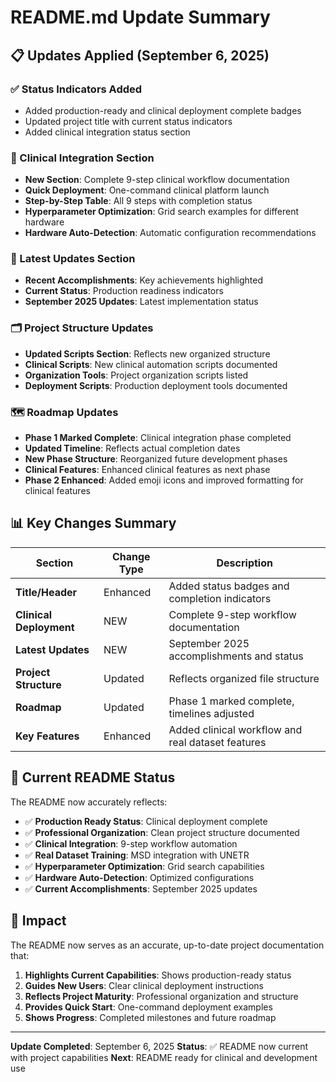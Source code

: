 # README.md Update Summary

## 📋 Updates Applied (September 6, 2025)

### ✅ Status Indicators Added
- Added production-ready and clinical deployment complete badges
- Updated project title with current status indicators
- Added clinical integration status section

### 🏥 Clinical Integration Section
- **New Section**: Complete 9-step clinical workflow documentation
- **Quick Deployment**: One-command clinical platform launch
- **Step-by-Step Table**: All 9 steps with completion status
- **Hyperparameter Optimization**: Grid search examples for different hardware
- **Hardware Auto-Detection**: Automatic configuration recommendations

### 📅 Latest Updates Section
- **Recent Accomplishments**: Key achievements highlighted
- **Current Status**: Production readiness indicators
- **September 2025 Updates**: Latest implementation status

### 🗂️ Project Structure Updates
- **Updated Scripts Section**: Reflects new organized structure
- **Clinical Scripts**: New clinical automation scripts documented
- **Organization Tools**: Project organization scripts listed
- **Deployment Scripts**: Production deployment tools documented

### 🗺️ Roadmap Updates
- **Phase 1 Marked Complete**: Clinical integration phase completed
- **Updated Timeline**: Reflects actual completion dates
- **New Phase Structure**: Reorganized future development phases
- **Clinical Features**: Enhanced clinical features as next phase
- **Phase 2 Enhanced**: Added emoji icons and improved formatting for clinical features

## 📊 Key Changes Summary

| Section | Change Type | Description |
|---------|-------------|-------------|
| **Title/Header** | Enhanced | Added status badges and completion indicators |
| **Clinical Deployment** | NEW | Complete 9-step workflow documentation |
| **Latest Updates** | NEW | September 2025 accomplishments and status |
| **Project Structure** | Updated | Reflects organized file structure |
| **Roadmap** | Updated | Phase 1 marked complete, timelines adjusted |
| **Key Features** | Enhanced | Added clinical workflow and real dataset features |

## 🎯 Current README Status

The README now accurately reflects:
- ✅ **Production Ready Status**: Clinical deployment complete
- ✅ **Professional Organization**: Clean project structure documented
- ✅ **Clinical Integration**: 9-step workflow automation
- ✅ **Real Dataset Training**: MSD integration with UNETR
- ✅ **Hyperparameter Optimization**: Grid search capabilities
- ✅ **Hardware Auto-Detection**: Optimized configurations
- ✅ **Current Accomplishments**: September 2025 updates

## 🚀 Impact

The README now serves as an accurate, up-to-date project documentation that:
1. **Highlights Current Capabilities**: Shows production-ready status
2. **Guides New Users**: Clear clinical deployment instructions
3. **Reflects Project Maturity**: Professional organization and structure
4. **Provides Quick Start**: One-command deployment examples
5. **Shows Progress**: Completed milestones and future roadmap

---

**Update Completed**: September 6, 2025
**Status**: ✅ README now current with project capabilities
**Next**: README ready for clinical and development use
